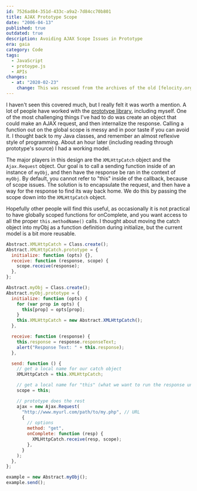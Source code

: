 ```yaml
---
id: 7526ad84-351d-433c-a9a2-7d84cc70b801
title: AJAX Prototype Scope
date: "2006-04-13"
published: true
outdated: true
description: Avoiding AJAX Scope Issues in Prototype
era: gaia
category: Code
tags:
  - JavaScript
  - protoype.js
  - APIs
changes:
  - at: "2020-02-23"
    change: This was rescued from the archives of the old [felocity.org](https://web.archive.org/web/20060426013445/http://www.felocity.org/) site.
---
```


I haven't seen this covered much, but I really felt it was worth a mention. A lot of people have worked with the [prototype library](https://web.archive.org/web/20060426013445/http://prototype.conio.net/), including myself. One of the most challenging things I've had to do was create an object that could make an AJAX request, and then internalize the response. Calling a function out on the global scope is messy and in poor taste if you can avoid it. I thought back to my Java classes, and remember an almost reflexive style of programming. About an hour later (including reading through prototype's source) I had a working model.

The major players in this design are the `XMLHttpCatch` object and the `Ajax.Request` object. Our goal is to call a sending function inside of an instance of `myObj`, and then have the response be ran in the context of `myObj`. By default, you cannot refer to "this" inside of the callback, because of scope issues. The solution is to encapsulate the request, and then have a way for the response to find its way back home. We do this by passing the scope down into the `XMLHttpCatch` object.

Hopefully other people will find this useful, as occasionally it is not practical to have globally scoped functions for onComplete, and you want access to all the proper `this.methodName()` calls. I thought about moving the catch object into myObj as a function definition during initialize, but the current model is a bit more reusable.

```js
Abstract.XMLHttpCatch = Class.create();
Abstract.XMLHttpCatch.prototype = {
  initialize: function (opts) {},
  receive: function (response, scope) {
    scope.receive(response);
  },
};

Abstract.myObj = Class.create();
Abstract.myObj.prototype = {
  initialize: function (opts) {
    for (var prop in opts) {
      this[prop] = opts[prop];
    }
    this.XMLHttpCatch = new Abstract.XMLHttpCatch();
  },

  receive: function (response) {
    this.response = response.responseText;
    alert("Response Text: " + this.response);
  },

  send: function () {
    // get a local name for our catch object
    XMLHttpCatch = this.XMLHttpCatch;

    // get a local name for "this" (what we want to run the response under)
    scope = this;

    // prototype does the rest
    ajax = new Ajax.Request(
      "http://www.myurl.com/path/to/my.php", // URL
      {
        // options
        method: "get",
        onComplete: function (resp) {
          XMLHttpCatch.receive(resp, scope);
        },
      }
    );
  },
};

example = new Abstract.myObj();
example.send();
```
